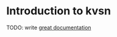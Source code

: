 # Introduction to kvsn

TODO: write [great documentation](http://jacobian.org/writing/what-to-write/)
